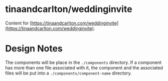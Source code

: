 # tinaandcarlton/weddinginvite

Content for
[https://tinaandcarlton.com/weddinginvite](https://tinaandcarlton.com/weddinginvite).

# Design Notes

The components will be place in the `./components` directory.
If a component has more than one file associated with it, the component and the
associated files will be put into a `./components/component-name` directory.
